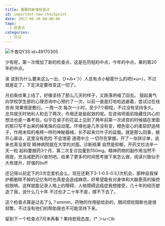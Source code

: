 ```yaml
---
title: 重要的新增检查点
id: important-new-checkpoint
date: 2017-06-30 00:00:00
tags:
  - 检查点
categories:
  - 日记
---
```

![千夜QY3S id=49170305](62906153_p0.jpg "https://www.pixiv.net/member_illust.php?mode=medium&illust_id=62906153")

少有呢，第一次增加了新的检查点，这是在历程的中点，今年的中点，果的第20年的中点。

诶 说到为什么要来这么一出，ひ•み•つ）人总有点小秘密什么的吧(•ω<)，不过就是定了，下定决定要改变这一切了。

月初条纹果上线了，好像坚持了那么几天的样子，又跌落坍缩了回去。
鼓起勇气向学校学生部的心理咨询中心预约了一次，以前一直是打哈哈逃避着，尝试过在线咨询 效果很是敷衍。一周一次 每次一小时，至少7个聊程，不过没有坚持多久。总共就天时地利人和去了两次，作用还是挺起效的呢。在咨询师面前隐藏住内心的想法也是一番考验。似乎在桌子的花盆上见到了两年前第一次进宫的时候插在里面的那只写不出来的掉笔珠的自动笔。环境也是几年没有变，橙色安心的柔软舒适椅子，作用未知的电椅一样的神秘器械，长不起来烂叶子的盆栽。就是那么回事，敞开心扉谈，这里没有危险 不会泄密 道德中立 一切尽在掌握。开了一张转诊单，说来也真没发现 精神病院就在大学的对面。诊断结果 自然是抑郁，开药文拉法辛一天一粒 起码要服药3个月，第二次复诊加量到150mg。精神药物的副作用当然不用提，充当减肥药兴奋剂吧。给果了更多的时间思考接下来怎么做，阅读兴致似乎大有提升，好强的buff

还记得以前定下的3次恋爱机会么，现在还剩下3-1-0.5-0.5,1次机会，那种自我保护都删除不掉的记忆有时也真是会造成麻烦，好希望能有对身体和大脑更高的操控权限呐，这样就能记录人格上的障碍，人格障碍这癌症我想接受，几十年的经历塑造了我，说什么几十年 不过也才二十年不是，撑不下去了。

这个检查点算是过去了么？emmm，药物的作用挺给劲的，期间烦扰阻断也是很频繁，不过没有他们的帮助我也不可能坚持下来。

留到下一个检查点7月末再看？果持悲观态度。(* ＞ω＜)b
